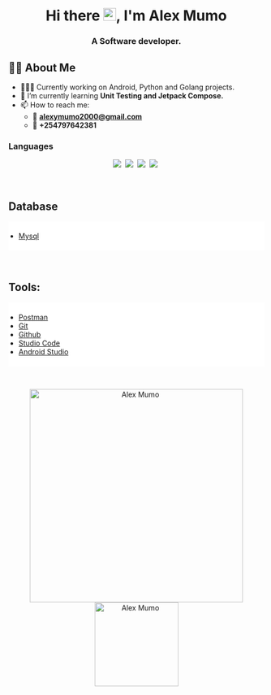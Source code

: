 <h1 align="center">Hi there <img src="https://media.giphy.com/media/hvRJCLFzcasrR4ia7z/giphy.gif" width="25px">, I'm Alex Mumo</h1>

<h3 align="center">A Software developer.</h3>

## **🙋‍♂️ About Me**

- 👨🏾‍💻 Currently working on Android, Python and Golang projects.
- 🌱 I’m currently learning **Unit Testing and Jetpack Compose.**
- 📫 How to reach me:
     - 📧 **alexymumo2000@gmail.com**
     - 🤙 **+254797642381**
  

 ### Languages

 <p align="center">
<img  src="https://img.shields.io/badge/Kotlin-8382E3?style=for-the-badge&logo=kotlin&logoColor=white">&nbsp;
<img  src="https://img.shields.io/badge/Go-29BEB0?style=for-the-badge&logo=go&logoColor=white">&nbsp;
<img  src="https://img.shields.io/badge/Java-E56F08?style=for-the-badge&logo=java&logoColor=white">&nbsp;
<img  src="https://img.shields.io/badge/Python-B75806?style=for-the-badge&logo=java&logoColor=white">&nbsp;
</p>

<br>

## Database
<ul align="left"  style="background-color:white; padding:20px;"> 
     <li> <a style="padding-right:8px;" href="https://www.mysql.com/" target="_blank">  Mysql</a></li>
</ul>

<br>

## Tools:

<ul align="left"  style="background-color:white; padding:20px;"> 
      <li><a href="https://postman.com" target="_blank">Postman</a>   </li>
      <li><a href="https://git-scm.com/" target="_blank"> Git </a> </li>
      <li><a href="https://github.com/" target="_blank">Github </a> </li>
      <li><a href="https://code.visualstudio.com/" target="_blank">Studio Code </a> </li>
      <li><a href="https://androidstudio.com/" target="_blank">Android Studio </a> </li>
</ul>
<br>

<p align="center"> 
    <img src="https://github-readme-stats.vercel.app/api?username=alexymumo&count_private=true&show_icons=true&theme=dark" alt="Alex Mumo" width="420"/> 
    <img src="https://github-readme-stats.vercel.app/api/top-langs/?username=alexymumo&hide=html&langs_count=8&layout=compact&theme=dark" alt="Alex Mumo" height="165" />
 </p>
 
